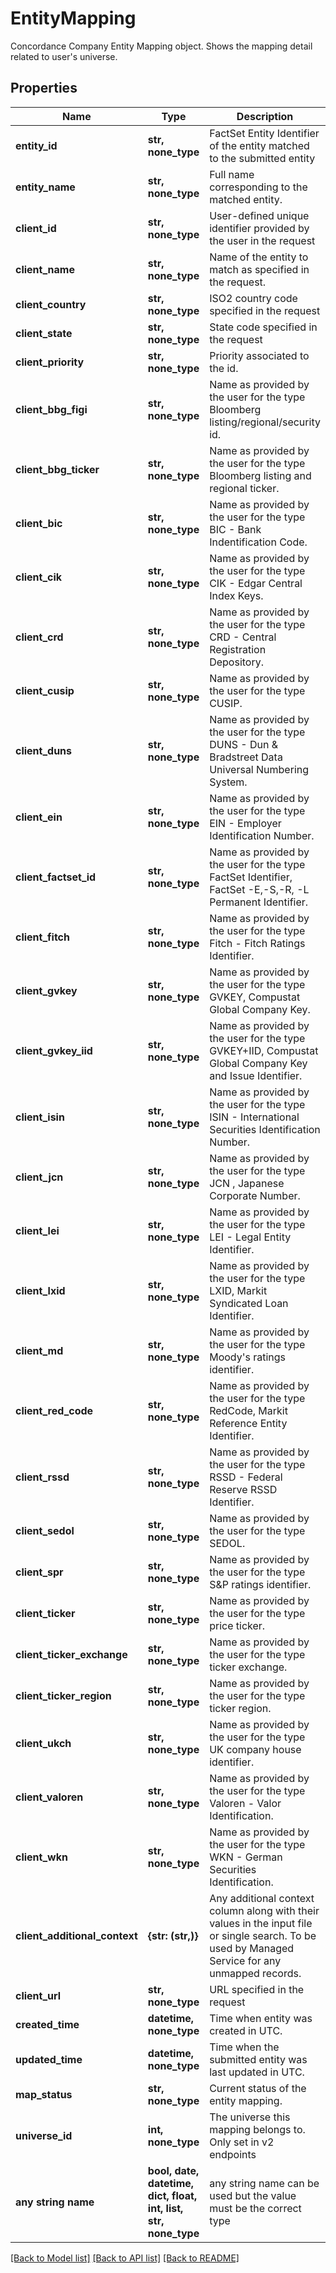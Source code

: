 # EntityMapping

Concordance Company Entity Mapping object. Shows the mapping detail related to user's universe. 

## Properties
Name | Type | Description | Notes
------------ | ------------- | ------------- | -------------
**entity_id** | **str, none_type** | FactSet Entity Identifier of the entity matched to the submitted entity | [optional] 
**entity_name** | **str, none_type** | Full name corresponding to the matched entity. | [optional] 
**client_id** | **str, none_type** | User-defined unique identifier provided by the user in the request | [optional] 
**client_name** | **str, none_type** | Name of the entity to match as specified in the request. | [optional] 
**client_country** | **str, none_type** | ISO2 country code specified in the request | [optional] 
**client_state** | **str, none_type** | State code specified in the request | [optional] 
**client_priority** | **str, none_type** | Priority associated to the id. | [optional] 
**client_bbg_figi** | **str, none_type** | Name as provided by the user for the type Bloomberg listing/regional/security id. | [optional] 
**client_bbg_ticker** | **str, none_type** | Name as provided by the user for the type Bloomberg listing and regional ticker. | [optional] 
**client_bic** | **str, none_type** | Name as provided by the user for the type BIC - Bank Indentification Code. | [optional] 
**client_cik** | **str, none_type** | Name as provided by the user for the type CIK - Edgar Central Index Keys. | [optional] 
**client_crd** | **str, none_type** | Name as provided by the user for the type CRD - Central Registration Depository. | [optional] 
**client_cusip** | **str, none_type** | Name as provided by the user for the type CUSIP. | [optional] 
**client_duns** | **str, none_type** | Name as provided by the user for the type DUNS - Dun &amp; Bradstreet Data Universal Numbering System. | [optional] 
**client_ein** | **str, none_type** | Name as provided by the user for the type EIN - Employer Identification Number. | [optional] 
**client_factset_id** | **str, none_type** | Name as provided by the user for the type FactSet Identifier, FactSet -E,-S,-R, -L Permanent Identifier. | [optional] 
**client_fitch** | **str, none_type** | Name as provided by the user for the type Fitch - Fitch Ratings Identifier. | [optional] 
**client_gvkey** | **str, none_type** | Name as provided by the user for the type GVKEY, Compustat Global Company Key. | [optional] 
**client_gvkey_iid** | **str, none_type** | Name as provided by the user for the type GVKEY+IID, Compustat Global Company Key and Issue Identifier. | [optional] 
**client_isin** | **str, none_type** | Name as provided by the user for the type ISIN - International Securities Identification Number. | [optional] 
**client_jcn** | **str, none_type** | Name as provided by the user for the type JCN , Japanese Corporate Number. | [optional] 
**client_lei** | **str, none_type** | Name as provided by the user for the type LEI - Legal Entity Identifier. | [optional] 
**client_lxid** | **str, none_type** | Name as provided by the user for the type LXID, Markit Syndicated Loan Identifier. | [optional] 
**client_md** | **str, none_type** | Name as provided by the user for the type Moody&#39;s ratings identifier. | [optional] 
**client_red_code** | **str, none_type** | Name as provided by the user for the type RedCode, Markit Reference Entity Identifier. | [optional] 
**client_rssd** | **str, none_type** | Name as provided by the user for the type RSSD - Federal Reserve RSSD Identifier. | [optional] 
**client_sedol** | **str, none_type** | Name as provided by the user for the type SEDOL. | [optional] 
**client_spr** | **str, none_type** | Name as provided by the user for the type S&amp;P ratings identifier. | [optional] 
**client_ticker** | **str, none_type** | Name as provided by the user for the type price ticker. | [optional] 
**client_ticker_exchange** | **str, none_type** | Name as provided by the user for the type ticker exchange. | [optional] 
**client_ticker_region** | **str, none_type** | Name as provided by the user for the type ticker region. | [optional] 
**client_ukch** | **str, none_type** | Name as provided by the user for the type UK company house identifier. | [optional] 
**client_valoren** | **str, none_type** | Name as provided by the user for the type Valoren - Valor Identification. | [optional] 
**client_wkn** | **str, none_type** | Name as provided by the user for the type WKN - German Securities Identification. | [optional] 
**client_additional_context** | **{str: (str,)}** | Any additional context column along with their values in the input file or single search.  To be used by Managed Service for any unmapped records.  | [optional] 
**client_url** | **str, none_type** | URL specified in the request | [optional] 
**created_time** | **datetime, none_type** | Time when entity was created in UTC. | [optional] 
**updated_time** | **datetime, none_type** | Time when the submitted entity was last updated in UTC. | [optional] 
**map_status** | **str, none_type** | Current status of the entity mapping. | [optional] 
**universe_id** | **int, none_type** | The universe this mapping belongs to. Only set in v2 endpoints  | [optional] 
**any string name** | **bool, date, datetime, dict, float, int, list, str, none_type** | any string name can be used but the value must be the correct type | [optional]

[[Back to Model list]](../README.md#documentation-for-models) [[Back to API list]](../README.md#documentation-for-api-endpoints) [[Back to README]](../README.md)


